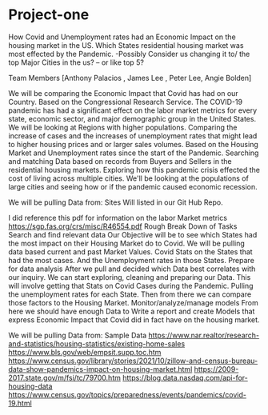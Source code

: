 # Project-one
How Covid and Unemployment rates had an Economic Impact on the housing market in the US. Which States residential housing market was most effected by the Pandemic. 
-Possibly Consider us changing it to/ the top Major Cities in the us? – or like top 5? 


Team Members 
[Anthony Palacios , James Lee , Peter Lee, Angie Bolden]


We will be comparing the Economic Impact that Covid has had on our Country. Based on the Congressional Research Service. The COVID-19 pandemic has had a significant effect on the labor market metrics for every state, economic sector, and major demographic group in the United States.  We will be looking at Regions with higher populations. Comparing the increase of cases and the increases of unemployment rates that might lead to higher housing prices and or larger sales volumes. Based on the Housing Market and Unemployment rates since the start of the Pandemic. Searching and matching Data based on records from Buyers and Sellers in the residential housing markets. Exploring how this pandemic crisis effected the cost of living across multiple cities. We'll be looking at the populations of large cities and seeing how or if the pandemic caused economic recession.



We will be pulling Data from: Sites Will listed in our Git Hub Repo.


I did reference this pdf for information on the labor Market metrics 
https://sgp.fas.org/crs/misc/R46554.pdf
Rough Break Down of Tasks 
Search and find relevant data
Our Objective will be to see which States had the most impact on their Housing Market do to Covid. We will be pulling data based current and past Market Values.  Covid Stats on the States that had the most cases.  And the Unemployment rates in those States. 
Prepare for data analysis
 After we pull and decided which Data best correlates with our inquiry. We can start exploring, cleaning and preparing our Data. This will involve getting that Stats on Covid Cases during the Pandemic.  Pulling the unemployment rates for each State. Then from there we can compare those factors to the Housing Market. 
Monitor/analyze/manage models
 From here we should have enough Data to Write a report and create Models that express Economic Impact that Covid did in fact have on the housing market. 


We will be pulling Data from:
Sample Data 
https://www.nar.realtor/research-and-statistics/housing-statistics/existing-home-sales
https://www.bls.gov/web/empsit.supp.toc.htm
https://www.census.gov/library/stories/2021/10/zillow-and-census-bureau-data-show-pandemics-impact-on-housing-market.html
https://2009-2017.state.gov/m/fsi/tc/79700.htm
https://blog.data.nasdaq.com/api-for-housing-data
https://www.census.gov/topics/preparedness/events/pandemics/covid-19.html

